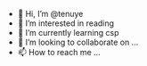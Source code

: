 - 👋 Hi, I’m @tenuye
- 👀 I’m interested in reading
- 🌱 I’m currently learning csp
- 💞️ I’m looking to collaborate on ...
- 📫 How to reach me ...

<!---
tenuye/tenuye is a ✨ special ✨ repository because its `README.md` (this file) appears on your GitHub profile.
You can click the Preview link to take a look at your changes.
--->
